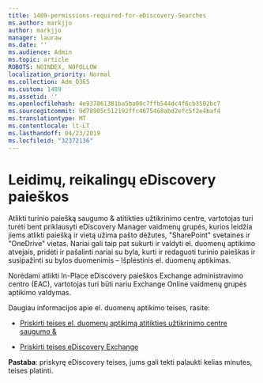```yaml
---
title: 1489-permissions-required-for-eDiscovery-Searches
ms.author: markjjo
author: markjjo
manager: lauraw
ms.date: ''
ms.audience: Admin
ms.topic: article
ROBOTS: NOINDEX, NOFOLLOW
localization_priority: Normal
ms.collection: Adm_O365
ms.custom: 1489
ms.assetid: ''
ms.openlocfilehash: 4e937861381ba5ba00c7ffb544dc4f6cb3502bc7
ms.sourcegitcommit: 9d78905c512192ffc4675468abd2efc5f2e4baf4
ms.translationtype: MT
ms.contentlocale: lt-LT
ms.lasthandoff: 04/23/2019
ms.locfileid: "32372136"
---
```

# <a name="permissions-required-for-ediscovery-searches"></a>Leidimų, reikalingų eDiscovery paieškos

Atlikti turinio paiešką saugumo & atitikties užtikrinimo centre, vartotojas turi turėti bent priklausyti eDiscovery Manager vaidmenų grupės, kurios leidžia jiems atlikti paiešką ir vietą užima pašto dėžutes, "SharePoint" svetaines ir "OneDrive" vietas. Nariai gali taip pat sukurti ir valdyti el. duomenų aptikimo atvejais, pridėti ir pašalinti nariai su byla, kurti ir redaguoti turinio paieškas ir susipažinti su bylos duomenimis – Išplėstinis el. duomenų aptikimas.

Norėdami atlikti In-Place eDiscovery paieškos Exchange administravimo centro (EAC), vartotojas turi būti nariu Exchange Online vaidmenų grupės aptikimo valdymas.

Daugiau informacijos apie el. duomenų aptikimo teises, rasite: 

- [Priskirti teises el. duomenų aptikimą atitikties užtikrinimo centre saugumo &](https://docs.microsoft.com/office365/securitycompliance/assign-ediscovery-permissions)

- [Priskirti teises eDiscovery Exchange](https://docs.microsoft.com/exchange/security-and-compliance/in-place-ediscovery/assign-ediscovery-permissions)

**Pastaba**: priskyrę eDiscovery teises, jums gali tekti palaukti kelias minutes, teises platinti.
